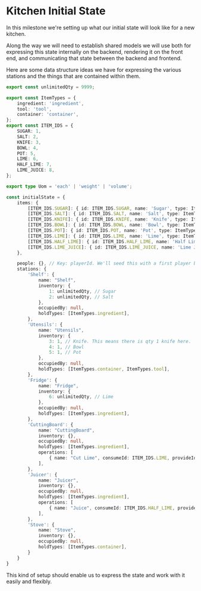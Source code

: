 # Kitchen Initial State

In this milestone we're setting up what our initial state will look like for a new kitchen.

Along the way we will need to establish shared models we will use both for expressing
this state internally on the backend, rendering it on the front end, and communicating
that state between the backend and frontend.

Here are some data structure ideas we have for expressing the various stations and
the things that are contained within them.


```typescript
export const unlimitedQty = 9999;

export const ItemTypes = {
    ingredient: 'ingredient',
    tool: 'tool',
    container: 'container',
};
export const ITEM_IDS = {
    SUGAR: 1,
    SALT: 2,
    KNIFE: 3,
    BOWL: 4,
    POT: 5,
    LIME: 6,
    HALF_LIME: 7,
    LIME_JUICE: 8,
};

export type Uom = 'each' | 'weight' | 'volume';

const initialState = {
    items: {
        [ITEM_IDS.SUGAR]: { id: ITEM_IDS.SUGAR, name: 'Sugar', type: ItemTypes.ingredient, uom: 'volume' },
        [ITEM_IDS.SALT]: { id: ITEM_IDS.SALT, name: 'Salt', type: ItemTypes.ingredient, uom: 'volume' },
        [ITEM_IDS.KNIFE]: { id: ITEM_IDS.KNIFE, name: 'Knife', type: ItemTypes.tool, uom: 'each' },
        [ITEM_IDS.BOWL]: { id: ITEM_IDS.BOWL, name: 'Bowl', type: ItemTypes.container, uom: 'each' },
        [ITEM_IDS.POT]: { id: ITEM_IDS.POT, name: 'Pot', type: ItemTypes.container, uom: 'each' },
        [ITEM_IDS.LIME]: { id: ITEM_IDS.LIME, name: 'Lime', type: ItemTypes.ingredient, uom: 'each'},
        [ITEM_IDS.HALF_LIME]: { id: ITEM_IDS.HALF_LIME, name: 'Half Lime', type: ItemTypes.ingredient, uom: 'each' },
        [ITEM_IDS.LIME_JUICE]: { id: ITEM_IDS.LIME_JUICE, name: 'Lime Juice', type: ItemTypes.ingredient, uom: 'volume' },
    },

    people: {}, // Key: playerId. We'll seed this with a first player by submitting an action below.
    stations: {
        'Shelf': {
            name: "Shelf",
            inventory: {
                1: unlimitedQty, // Sugar
                2: unlimitedQty, // Salt
            },
            occupiedBy: null,
            holdTypes: [ItemTypes.ingredient],
        },
        'Utensils': {
            name: "Utensils",
            inventory: {
                3: 1, // Knife. This means there is qty 1 knife here.
                4: 1, // Bowl
                5: 1, // Pot
            },
            occupiedBy: null,
            holdTypes: [ItemTypes.container, ItemTypes.tool],
        },
        'Fridge': {
            name: "Fridge",
            inventory: {
                6: unlimitedQty, // Lime
            },
            occupiedBy: null,
            holdTypes: [ItemTypes.ingredient],
        },
        'CuttingBoard': {
            name: "CuttingBoard",
            inventory: {},
            occupiedBy: null,
            holdTypes: [ItemTypes.ingredient],
            operations: [
                { name: "Cut Lime", consumeId: ITEM_IDS.LIME, provideId: ITEM_IDS.HALF_LIME, provideQty: 2, usingId: ITEM_IDS.KNIFE}, // Cut limes into half limes using knife
            ],
        },
        'Juicer': {
            name: "Juicer",
            inventory: {},
            occupiedBy: null,
            holdTypes: [ItemTypes.ingredient],
            operations: [
                { name: "Juice", consumeId: ITEM_IDS.HALF_LIME, provideId: ITEM_IDS.LIME_JUICE, },
            ],
        },
        'Stove': {
            name: "Stove",
            inventory: {},
            occupiedBy: null,
            holdTypes: [ItemTypes.container],
        }
    }
}
```

This kind of setup should enable us to express the state and work with it easily and flexibly.

